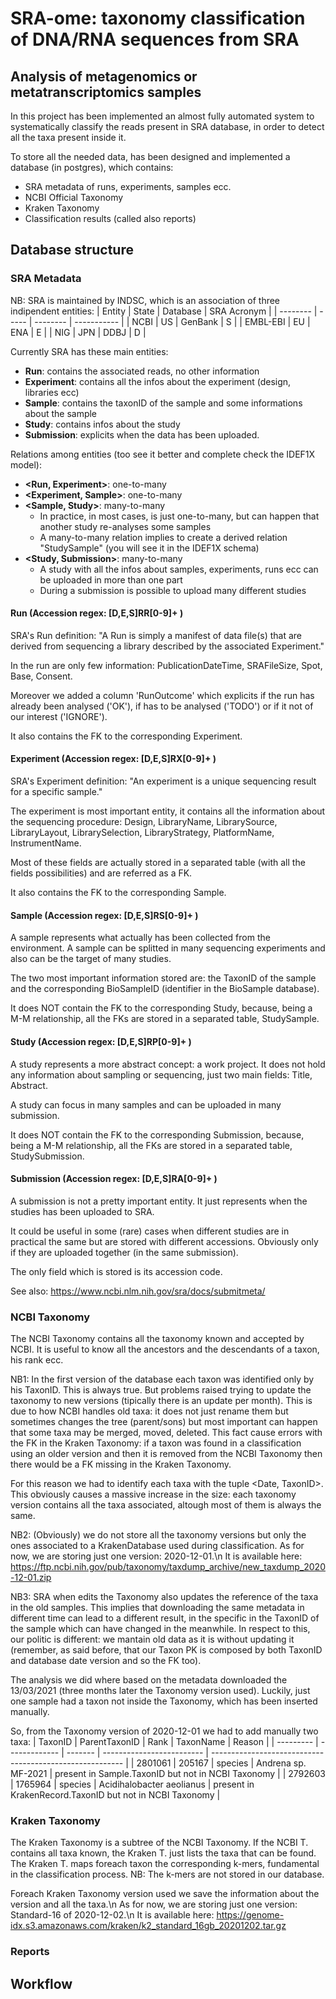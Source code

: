 # SRA-ome: taxonomy classification of DNA/RNA sequences from SRA
## Analysis of metagenomics or metatranscriptomics samples

In this project has been implemented an almost fully automated system to systematically classify the reads present in SRA database, in order to detect all the taxa present inside it.

To store all the needed data, has been designed and implemented a database (in postgres), which contains: 
 * SRA metadata of runs, experiments, samples ecc. 
 * NCBI Official Taxonomy
 * Kraken Taxonomy
 * Classification results (called also reports)

## Database structure

### SRA Metadata

NB: SRA is maintained by INDSC, which is an association of three indipendent entities:
| Entity   | State | Database | SRA Acronym |
| -------- | ----- | -------- | ----------- |
| NCBI     | US    | GenBank  | S           |
| EMBL-EBI | EU    | ENA      | E           |
| NIG      | JPN   | DDBJ     | D           |

Currently SRA has these main entities:
 * **Run**: contains the associated reads, no other information
 * **Experiment**: contains all the infos about the experiment (design, libraries ecc)
 * **Sample**: contains the taxonID of the sample and some informations about the sample
 * **Study**: contains infos about the study
 * **Submission**: explicits when the data has been uploaded.

Relations among entities (too see it better and complete check the IDEF1X model):
 * **<Run, Experiment>**: one-to-many
 * **<Experiment, Sample>**: one-to-many
 * **<Sample, Study>**: many-to-many 
    * In practice, in most cases, is just one-to-many, but can happen that another study re-analyses some samples
    * A many-to-many relation implies to create a derived relation "StudySample" (you will see it in the IDEF1X schema)
 * **<Study, Submission>**: many-to-many
    * A study with all the infos about samples, experiments, runs ecc can be uploaded in more than one part
    * During a submission is possible to upload many different studies

#### Run (Accession regex: [D,E,S]RR[0-9]+ )
SRA's Run definition:
"A Run is simply a manifest of data file(s) that are derived from sequencing a library described by the associated Experiment."

In the run are only few information: PublicationDateTime, SRAFileSize, Spot, Base, Consent.

Moreover we added a column 'RunOutcome' which explicits if the run has already been analysed ('OK'), if has to be analysed ('TODO') or if it not of our interest ('IGNORE').

It also contains the FK to the corresponding Experiment.

#### Experiment (Accession regex: [D,E,S]RX[0-9]+ )
SRA's Experiment definition:
"An experiment is a unique sequencing result for a specific sample."

The experiment is most important entity, it contains all the information about the sequencing procedure:
Design, LibraryName, LibrarySource, LibraryLayout, LibrarySelection, LibraryStrategy, PlatformName, InstrumentName.

Most of these fields are actually stored in a separated table (with all the fields possibilities) and are referred as a FK.

It also contains the FK to the corresponding Sample.

#### Sample (Accession regex: [D,E,S]RS[0-9]+ )
A sample represents what actually has been collected from the environment.
A sample can be splitted in many sequencing experiments and also can be the target of many studies.

The two most important information stored are: the TaxonID of the sample and the corresponding BioSampleID (identifier in the BioSample database).

It does NOT contain the FK to the corresponding Study, because, being a M-M relationship, all the FKs are stored in a separated table, StudySample.

#### Study (Accession regex: [D,E,S]RP[0-9]+ )
A study represents a more abstract concept: a work project.
It does not hold any information about sampling or sequencing, just two main fields: Title, Abstract.

A study can focus in many samples and can be uploaded in many submission.

It does NOT contain the FK to the corresponding Submission, because, being a M-M relationship, all the FKs are stored in a separated table, StudySubmission.

#### Submission (Accession regex: [D,E,S]RA[0-9]+ )
A submission is not a pretty important entity.
It just represents when the studies has been uploaded to SRA.

It could be useful in some (rare) cases when different studies are in practical the same but are stored with different accessions.
Obviously only if they are uploaded together (in the same submission).

The only field which is stored is its accession code.

See also: https://www.ncbi.nlm.nih.gov/sra/docs/submitmeta/

### NCBI Taxonomy
The NCBI Taxonomy contains all the taxonomy known and accepted by NCBI.
It is useful to know all the ancestors and the descendants of a taxon, his rank ecc.

NB1: In the first version of the database each taxon was identified only by his TaxonID.
This is always true.
But problems raised trying to update the taxonomy to new versions (tipically there is an update per month).
This is due to how NCBI handles old taxa: it does not just rename them but sometimes changes the tree (parent/sons) but most important can happen that some taxa may be merged, moved, deleted.
This fact cause errors with the FK in the Kraken Taxonomy: if a taxon was found in a classification using an older version and then it is removed from the NCBI Taxonomy then there would be a FK missing in the Kraken Taxonomy.

For this reason we had to identify each taxa with the tuple <Date, TaxonID>.
This obviously causes a massive increase in the size: each taxonomy version contains all the taxa associated, altough most of them is always the same.

NB2: (Obviously) we do not store all the taxonomy versions but only the ones associated to a KrakenDatabase used during classification.
As for now, we are storing just one version: 2020-12-01.\n
It is available here: https://ftp.ncbi.nih.gov/pub/taxonomy/taxdump_archive/new_taxdump_2020-12-01.zip

NB3: SRA when edits the Taxonomy also updates the reference of the taxa in the old samples.
This implies that downloading the same metadata in different time can lead to a different result, in the specific in the TaxonID of the sample which can have changed in the meanwhile.
In respect to this, our politic is different: we mantain old data as it is without updating it (remember, as said before, that our Taxon PK is composed by both TaxonID and database date version and so the FK too).

The analysis we did where based on the metadata downloaded the 13/03/2021 (three months later the Taxonomy version used).
Luckily, just one sample had a taxon not inside the Taxonomy, which has been inserted manually.

So, from the Taxonomy version of 2020-12-01 we had to add manually two taxa:
| TaxonID   | ParentTaxonID | Rank    | TaxonName                 | Reason                                                   |
| --------- | ------------- | ------- | ------------------------- | -------------------------------------------------------- |
| 2801061   | 205167        | species | Andrena sp. MF-2021       | present in Sample.TaxonID but not in NCBI Taxonomy       |
| 2792603   | 1765964       | species | Acidihalobacter aeolianus | present in KrakenRecord.TaxonID but not in NCBI Taxonomy |

### Kraken Taxonomy
The Kraken Taxonomy is a subtree of the NCBI Taxonomy.
If the NCBI T. contains all taxa known, the Kraken T. just lists the taxa that can be found.
The Kraken T. maps foreach taxon the corresponding k-mers, fundamental in the classification process.
NB: The k-mers are not stored in our database.

Foreach Kraken Taxonomy version used we save the information about the version and all the taxa.\n
As for now, we are storing just one version: Standard-16 of 2020-12-02.\n
It is available here: https://genome-idx.s3.amazonaws.com/kraken/k2_standard_16gb_20201202.tar.gz

### Reports


## Workflow
